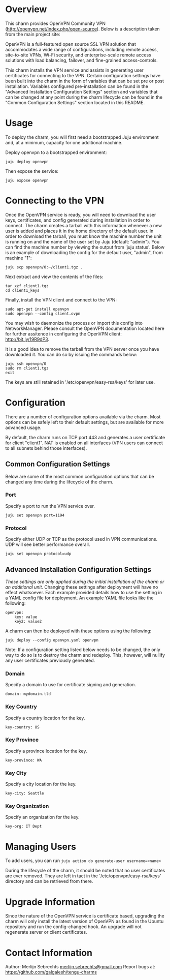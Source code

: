 # Overview

This charm provides OpenVPN Community VPN (http://openvpn.net/index.php/open-source).
Below is a description taken from the main project site:

OpenVPN is a full-featured open source SSL VPN solution that accommodates a
wide range of configurations, including remote access, site-to-site VPNs,
Wi-Fi security, and enterprise-scale remote access solutions with load
balancing, failover, and fine-grained access-controls.

This charm installs the VPN service and assists in generating user certificates
for connecting to the VPN. Certain configuration settings have been built into
the charm in the form of variables that can be set pre or post installation.
Variables configured pre-installation can be found in the
"Advanced Installation Configuration Settings" section and variables that can
be changed at any point during the charm lifecycle can be found in the
"Common Configuration Settings" section located in this README.

# Usage

To deploy the charm, you will first need a bootstrapped Juju environment and,
at a minimum, capacity for one additional machine.

Deploy openvpn to a bootstrapped environment:

    juju deploy openvpn

Then expose the service:

    juju expose openvpn

# Connecting to the VPN

Once the OpenVPN service is ready, you will need to download the user keys,
certificates, and config generated during installation in order to connect.
The charm creates a tarball with this information whenever a new user is
added and places it in the home directory of the default user. In order to
download the tarball, you must know the machine number the unit is running on
and the name of the user set by Juju (default: "admin"). You can find the
machine number by viewing the output from 'juju status'. Below is an example
of downloading the config for the default user, "admin", from machine "1":

    juju scp openvpn/0:~/client1.tgz .

Next extract and view the contents of the files:

    tar xzf client1.tgz
    cd client1_keys

Finally, install the VPN client and connect to the VPN:

    sudo apt-get install openvpn
    sudo openvpn --config client.ovpn

You may wish to daemonize the process or import this config into NetworkManager.
Please consult the OpenVPN documentation located here for further assitence in
configuring the OpenVPN client: http://bit.ly/19R9dP3.

It is a good idea to remove the tarball from the VPN server once you have
downloaded it. You can do so by issuing the commands below:

    juju ssh openvpn/0
    sudo rm client1.tgz
    exit

The keys are still retained in '/etc/openvpn/easy-rsa/keys' for later use.

# Configuration

There are a number of configuration options available via the charm. Most options
can be safely left to their default settings, but are available for more advanced
usage.

By default, the charm runs on TCP port 443 and generates a user certificate for
client "client1". NAT is enabled on all interfaces (VPN users can connect to all subnets behind those interfaces).

## Common Configuration Settings

Below are some of the most common configuration options that can be changed any
time during the lifecycle of the charm.

### Port

Specify a port to run the VPN service over.

    juju set openvpn port=1194

### Protocol

Specify either UDP or TCP as the protocol used in VPN communications. UDP will
see better performance overall.

    juju set openvpn protocol=udp


## Advanced Installation Configuration Settings

*These settings are only applied during the initial installation of the charm
or an additional unit.* Changing these settings after deployment will have no
effect whatsoever. Each example provided details how to use the setting in a
YAML config file for deployment. An example YAML file looks like the following:

    openvpn:
        key: value
        key2: value2

A charm can then be deployed with these options using the following:

    juju deploy --config openvpn.yaml openvpn

Note: If a configuration setting listed below needs to be changed, the only way
to do so is to destroy the charm and redeploy. This, however, will nullify any
user certificates previously generated.

### Domain

Specify a domain to use for certificate signing and generation.

    domain: mydomain.tld

### Key Country

Specify a country location for the key.

    key-country: US

### Key Province

Specify a province location for the key.

    key-province: WA

### Key City

Specify a city location for the key.

    key-city: Seattle

### Key Organization

Specify an organization for the key.

    key-org: IT Dept

# Managing Users

To add users, you can run `juju action do generate-user username=<name>`

During the lifecycle of the charm, it should be noted that no user certificates
are ever removed. They are left in tact in the '/etc/openvpn/easy-rsa/keys'
directory and can be retrieved from there.

# Upgrade Information

Since the nature of the OpenVPN service is certificate based, upgrading the
charm will only install the latest version of OpenVPN as found in the Ubuntu
repository and run the config-changed hook. An upgrade will not regenerate
server or client certificates.

# Contact Information

Author: Merlijn Sebrechts <merlijn.sebrechts@gmail.com>
Report bugs at: https://github.com/galgalesh/tengu-charms
